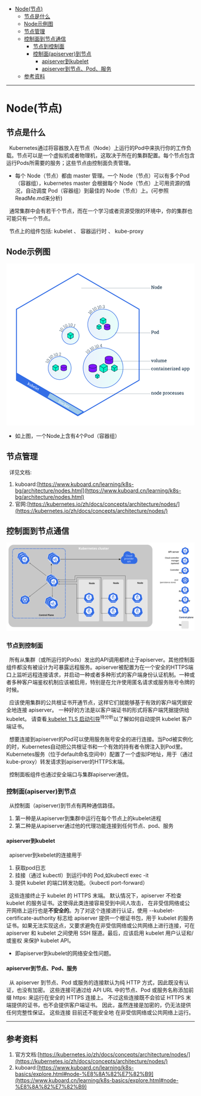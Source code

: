 - [Node(节点)](#node节点)
  - [节点是什么](#节点是什么)
  - [Node示例图](#node示例图)
  - [节点管理](#节点管理)
  - [控制面到节点通信](#控制面到节点通信)
    - [节点到控制面](#节点到控制面)
    - [控制面(apiserver)到节点](#控制面apiserver到节点)
      - [apiserver到kubelet](#apiserver到kubelet)
      - [apiserver到节点、Pod、服务](#apiserver到节点pod服务)
  - [参考资料](#参考资料)
  
 -------------

# Node(节点)
## 节点是什么
&nbsp;&nbsp;Kubernetes通过将容器放入在节点（Node）上运行的Pod中来执行你的工作负载。节点可以是一个虚拟机或者物理机，这取决于所在的集群配置。每个节点包含运行Pods所需要的服务；这些节点由控制面负责管理。
  + 每个 Node（节点）都由 master 管理。一个 Node（节点）可以有多个Pod（容器组），kubernetes master 会根据每个 Node（节点）上可用资源的情况，自动调度 Pod（容器组）到最佳的 Node（节点）上。(可参照ReadMe.md来分析)

&nbsp;&nbsp;通常集群中会有若干个节点，而在一个学习或者资源受限的环境中，你的集群也可能只有一个节点。

&nbsp;&nbsp;节点上的组件包括: kubelet 、 容器运行时 、 kube-proxy

## Node示例图
<img src="../pics/module_03_nodes.38f0ef71.svg"/>

  - 如上图，一个Node上含有4个Pod（容器组）

##  节点管理
&nbsp;&nbsp;详见文档:
1. kuboard:[https://www.kuboard.cn/learning/k8s-bg/architecture/nodes.html](https://www.kuboard.cn/learning/k8s-bg/architecture/nodes.html)
2. 官网:[https://kubernetes.io/zh/docs/concepts/architecture/nodes/](https://kubernetes.io/zh/docs/concepts/architecture/nodes/)

## 控制面到节点通信
<img src="../pics/components-of-kubernetes.svg">

### 节点到控制面
&nbsp;&nbsp;所有从集群（或所运行的Pods）发出的API调用都终止于apiserver。其他控制面组件都没有被设计为可暴露远程服务。apiserver被配置为在一个安全的HTTPS端口上监听远程连接请求，并启动一种或者多种形式的客户端身份认证机制。一种或者多种客户端鉴权机制应该被启用，特别是在允许使用匿名请求或服务账号令牌的时候。

&nbsp;&nbsp;应该使用集群的公共根证书开通节点，这样它们就能够基于有效的客户端凭据安全地连接 apiserver。 一种好的方法是以客户端证书的形式将客户端凭据提供给 kubelet。 请查看[ kubelet TLS 启动引导](https://kubernetes.io/zh/docs/reference/command-line-tools-reference/kubelet-tls-bootstrapping/)<sup>待分析</sup>以了解如何自动提供 kubelet 客户端证书。

&nbsp;&nbsp;想要连接到apiserver的Pod可以使用服务账号安全的进行连接。当Pod被实例化的时，Kubernetes自动把公共根证书和一个有效的持有者令牌注入到Pod里。Kubernetes服务（位于default命名空间中）配置了一个虚拟IP地址，用于（通过kube-proxy）转发请求到apiserver的HTTPS末端。

&nbsp;&nbsp;控制面板组件也通过安全端口与集群apiserver通信。

### 控制面(apiserver)到节点
&nbsp;&nbsp;从控制面（apiserver)到节点有两种通信路径。
1. 第一种是从apiserver到集群中运行在每个节点上的kubelet进程
2. 第二种是从apiserver通过他的代理功能连接到任何节点、pod、服务

#### apiserver到kubelet
&nbsp;&nbsp;apiserver到kebelet的连接用于
1. 获取pod日志
2. 挂接（通过 kubectl）到运行中的 Pod,如kubectl exec -it
3. 提供 kubelet 的端口转发功能。（kubectl port-forward）
  
&nbsp;&nbsp;这些连接终止于 kubelet 的 HTTPS 末端。 默认情况下，apiserver 不检查 kubelet 的服务证书。这使得此类连接容易受到中间人攻击， 在非受信网络或公开网络上运行也是**不安全的**。为了对这个连接进行认证，使用 --kubelet-certificate-authority 标志给 apiserver 提供一个根证书包，用于 kubelet 的服务证书。如果无法实现这点，又要求避免在非受信网络或公共网络上进行连接，可在 apiserver 和 kubelet 之间使用 SSH 隧道。最后，应该启用 kubelet 用户认证和/或鉴权 来保护 kubelet API。
   - 即apiserver到kubelet的网络安全性问题。

#### apiserver到节点、Pod、服务
&nbsp;&nbsp;从 apiserver 到节点、Pod 或服务的连接默认为纯 HTTP 方式，因此既没有认证，也没有加密。 这些连接可通过给 API URL 中的节点、Pod 或服务名称添加前缀 https: 来运行在安全的 HTTPS 连接上。 不过这些连接既不会验证 HTTPS 末端提供的证书，也不会提供客户端证书。 因此，虽然连接是加密的，仍无法提供任何完整性保证。 这些连接 目前还不能安全地 在非受信网络或公共网络上运行。




----------------------

## 参考资料
1. 官方文档:[https://kubernetes.io/zh/docs/concepts/architecture/nodes/](https://kubernetes.io/zh/docs/concepts/architecture/nodes/)
2. kuboard:[https://www.kuboard.cn/learning/k8s-basics/explore.html#node-%E8%8A%82%E7%82%B9](https://www.kuboard.cn/learning/k8s-basics/explore.html#node-%E8%8A%82%E7%82%B9)